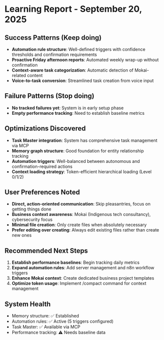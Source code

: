 # Learning Report - September 20, 2025

## Success Patterns (Keep doing)
- **Automation rule structure**: Well-defined triggers with confidence thresholds and confirmation requirements
- **Proactive Friday afternoon reports**: Automated weekly wrap-up without confirmation
- **Context-aware task categorization**: Automatic detection of Mokai-related content
- **Voice-to-task conversion**: Streamlined task creation from voice input

## Failure Patterns (Stop doing)
- **No tracked failures yet**: System is in early setup phase
- **Empty performance tracking**: Need to establish baseline metrics

## Optimizations Discovered
- **Task Master integration**: System has comprehensive task management via MCP
- **Memory graph structure**: Good foundation for entity relationship tracking
- **Automation triggers**: Well-balanced between autonomous and confirmation-required actions
- **Context loading strategy**: Token-efficient hierarchical loading (Level 0/1/2)

## User Preferences Noted
- **Direct, action-oriented communication**: Skip pleasantries, focus on getting things done
- **Business context awareness**: Mokai (Indigenous tech consultancy), cybersecurity focus
- **Minimal file creation**: Only create files when absolutely necessary
- **Prefer editing over creating**: Always edit existing files rather than create new ones

## Recommended Next Steps
1. **Establish performance baselines**: Begin tracking daily metrics
2. **Expand automation rules**: Add server management and n8n workflow triggers
3. **Enhance Mokai context**: Create dedicated business project templates
4. **Optimize token usage**: Implement /compact command for context management

## System Health
- Memory structure: ✅ Established
- Automation rules: ✅ Active (5 triggers configured)
- Task Master: ✅ Available via MCP
- Performance tracking: ⚠️ Needs baseline data
